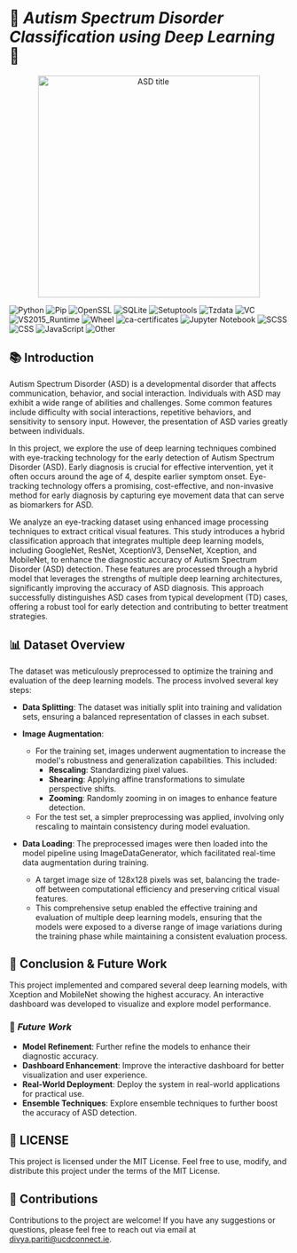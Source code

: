 # 🧠 *Autism Spectrum Disorder Classification using Deep Learning* 🌟
<div align="center">
  <img src="https://github.com/user-attachments/assets/7c8b3d55-c512-41b9-b050-c6f2bf1c1349" alt="ASD title" width="400"/>
</div>

![Python](https://img.shields.io/badge/python-3.9.19-3776AB?logo=python&logoColor=white)
![Pip](https://img.shields.io/badge/pip-24.2-2C8EBB?logo=pypi&logoColor=white)
![OpenSSL](https://img.shields.io/badge/openssl-3.0.14-8A2BE2?logo=openssl&logoColor=white)
![SQLite](https://img.shields.io/badge/sqlite-3.45.3-003B57?logo=sqlite&logoColor=white)
![Setuptools](https://img.shields.io/badge/setuptools-72.1.0-FFD43B?logo=python&logoColor=black)
![Tzdata](https://img.shields.io/badge/tzdata-2024a-4A90E2?logo=timezone&logoColor=white)
![VC](https://img.shields.io/badge/vc-14.40-555555?logo=visualstudio&logoColor=white)
![VS2015_Runtime](https://img.shields.io/badge/vs2015_runtime-14.40.3.x-683D87?logo=visualstudio&logoColor=white)
![Wheel](https://img.shields.io/badge/wheel-0.43.0-007ACC?logo=python&logoColor=white)
![ca-certificates](https://img.shields.io/badge/ca--certificates-2024.7.2-3DDC84?logo=ssl&logoColor=white)
![Jupyter Notebook](https://img.shields.io/badge/Jupyter%20Notebook-71%25-F37626?logo=jupyter&logoColor=white)
![SCSS](https://img.shields.io/badge/SCSS-19%25-C76494?logo=sass&logoColor=white)
![CSS](https://img.shields.io/badge/CSS-5.5%25-563D7C?logo=css3&logoColor=white)
![JavaScript](https://img.shields.io/badge/JavaScript-3.7%25-F7DF1E?logo=javascript&logoColor=black)
![Other](https://img.shields.io/badge/Other-0.8%25-D3D3D3?logo=other&logoColor=black)


## 📚 **Introduction**

Autism Spectrum Disorder (ASD) is a developmental disorder that affects communication, behavior, and social interaction. Individuals with ASD may exhibit a wide range of abilities and challenges. Some common features include difficulty with social interactions, repetitive behaviors, and sensitivity to sensory input. However, the presentation of ASD varies greatly between individuals.

In this project, we explore the use of deep learning techniques combined with eye-tracking technology for the early detection of Autism Spectrum Disorder (ASD). Early diagnosis is crucial for effective intervention, yet it often occurs around the age of 4, despite earlier symptom onset. Eye-tracking technology offers a promising, cost-effective, and non-invasive method for early diagnosis by capturing eye movement data that can serve as biomarkers for ASD. 

We analyze an eye-tracking dataset using enhanced image processing techniques to extract critical visual features. This study introduces a hybrid classification approach that integrates multiple deep learning models, including GoogleNet, ResNet, XceptionV3, DenseNet, Xception, and MobileNet, to enhance the diagnostic accuracy of Autism Spectrum Disorder (ASD) detection. These features are processed through a hybrid model that leverages the strengths of multiple deep learning architectures, significantly improving the accuracy of ASD diagnosis. This approach successfully distinguishes ASD cases from typical development (TD) cases, offering a robust tool for early detection and contributing to better treatment strategies.

## 📊 **Dataset Overview**
The dataset was meticulously preprocessed to optimize the training and evaluation of the deep learning models. The process involved several key steps:

  - **Data Splitting**: The dataset was initially split into training and validation sets, ensuring a balanced representation of classes in each subset.

  - **Image Augmentation**:
    - For the training set, images underwent augmentation to increase the model's robustness and generalization capabilities. This included:
      - **Rescaling**: Standardizing pixel values.
      - **Shearing**: Applying affine transformations to simulate perspective shifts.
      - **Zooming**: Randomly zooming in on images to enhance feature detection.
    - For the test set, a simpler preprocessing was applied, involving only rescaling to maintain consistency during model evaluation.
    
  - **Data Loading**: The preprocessed images were then loaded into the model pipeline using ImageDataGenerator, which facilitated real-time data augmentation during training.
    - A target image size of 128x128 pixels was set, balancing the trade-off between computational efficiency and preserving critical visual features.
    - This comprehensive setup enabled the effective training and evaluation of multiple deep learning models, ensuring that the models were exposed to a diverse range of image variations during the training phase while maintaining a consistent evaluation process.

## 🎯 **Conclusion & Future Work**

This project implemented and compared several deep learning models, with Xception and MobileNet showing the highest accuracy. An interactive dashboard was developed to visualize and explore model performance. 

### 🔮 *Future Work*
- **Model Refinement**: Further refine the models to enhance their diagnostic accuracy.
- **Dashboard Enhancement**: Improve the interactive dashboard for better visualization and user experience.
- **Real-World Deployment**: Deploy the system in real-world applications for practical use.
- **Ensemble Techniques**: Explore ensemble techniques to further boost the accuracy of ASD detection.

## 📜 **LICENSE**

This project is licensed under the MIT License. Feel free to use, modify, and distribute this project under the terms of the MIT License.

## 🤝 **Contributions**

Contributions to the project are welcome! If you have any suggestions or questions, please feel free to reach out via email at [divya.pariti@ucdconnect.ie](mailto:divya.pariti@ucdconnect.ie).



